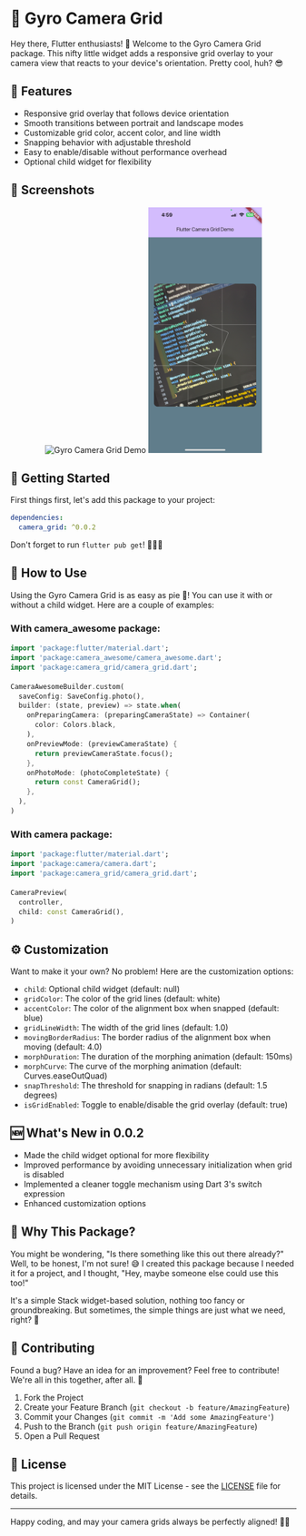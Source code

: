 # 📸 Gyro Camera Grid

Hey there, Flutter enthusiasts! 👋 Welcome to the Gyro Camera Grid package. This nifty little widget adds a responsive grid overlay to your camera view that reacts to your device's orientation. Pretty cool, huh? 😎

## 🎉 Features

- Responsive grid overlay that follows device orientation
- Smooth transitions between portrait and landscape modes
- Customizable grid color, accent color, and line width
- Snapping behavior with adjustable threshold
- Easy to enable/disable without performance overhead
- Optional child widget for flexibility

## 📸 Screenshots

<p align="center">
  <img src="https://raw.githubusercontent.com/hurbes/camera_grid/main/screenshots/sv_0.gif" alt="Gyro Camera Grid Demo" width="200"/>
  <img src="https://raw.githubusercontent.com/hurbes/camera_grid/main/screenshots/ss_0.PNG" alt="Gyro Camera Grid Screenshot" width="200"/>
</p>

## 🚀 Getting Started

First things first, let's add this package to your project:

```yaml
dependencies:
  camera_grid: ^0.0.2
```

Don't forget to run `flutter pub get`! 🏃‍♂️💨

## 🎨 How to Use

Using the Gyro Camera Grid is as easy as pie 🥧! You can use it with or without a child widget. Here are a couple of examples:

### With camera_awesome package:

```dart
import 'package:flutter/material.dart';
import 'package:camera_awesome/camera_awesome.dart';
import 'package:camera_grid/camera_grid.dart';

CameraAwesomeBuilder.custom(
  saveConfig: SaveConfig.photo(),
  builder: (state, preview) => state.when(
    onPreparingCamera: (preparingCameraState) => Container(
      color: Colors.black,
    ),
    onPreviewMode: (previewCameraState) {
      return previewCameraState.focus();
    },
    onPhotoMode: (photoCompleteState) {
      return const CameraGrid();
    },
  ),
)
```

### With camera package:

```dart
import 'package:flutter/material.dart';
import 'package:camera/camera.dart';
import 'package:camera_grid/camera_grid.dart';

CameraPreview(
  controller,
  child: const CameraGrid(),
)
```

## ⚙️ Customization

Want to make it your own? No problem! Here are the customization options:

- `child`: Optional child widget (default: null)
- `gridColor`: The color of the grid lines (default: white)
- `accentColor`: The color of the alignment box when snapped (default: blue)
- `gridLineWidth`: The width of the grid lines (default: 1.0)
- `movingBorderRadius`: The border radius of the alignment box when moving (default: 4.0)
- `morphDuration`: The duration of the morphing animation (default: 150ms)
- `morphCurve`: The curve of the morphing animation (default: Curves.easeOutQuad)
- `snapThreshold`: The threshold for snapping in radians (default: 1.5 degrees)
- `isGridEnabled`: Toggle to enable/disable the grid overlay (default: true)

## 🆕 What's New in 0.0.2

- Made the child widget optional for more flexibility
- Improved performance by avoiding unnecessary initialization when grid is disabled
- Implemented a cleaner toggle mechanism using Dart 3's switch expression
- Enhanced customization options

## 🤔 Why This Package?

You might be wondering, "Is there something like this out there already?" Well, to be honest, I'm not sure! 😅 I created this package because I needed it for a project, and I thought, "Hey, maybe someone else could use this too!"

It's a simple Stack widget-based solution, nothing too fancy or groundbreaking. But sometimes, the simple things are just what we need, right? 🎯

## 🤝 Contributing

Found a bug? Have an idea for an improvement? Feel free to contribute! We're all in this together, after all. 🌟

1. Fork the Project
2. Create your Feature Branch (`git checkout -b feature/AmazingFeature`)
3. Commit your Changes (`git commit -m 'Add some AmazingFeature'`)
4. Push to the Branch (`git push origin feature/AmazingFeature`)
5. Open a Pull Request

## 📝 License

This project is licensed under the MIT License - see the [LICENSE](LICENSE) file for details.

---

Happy coding, and may your camera grids always be perfectly aligned! 📸✨
